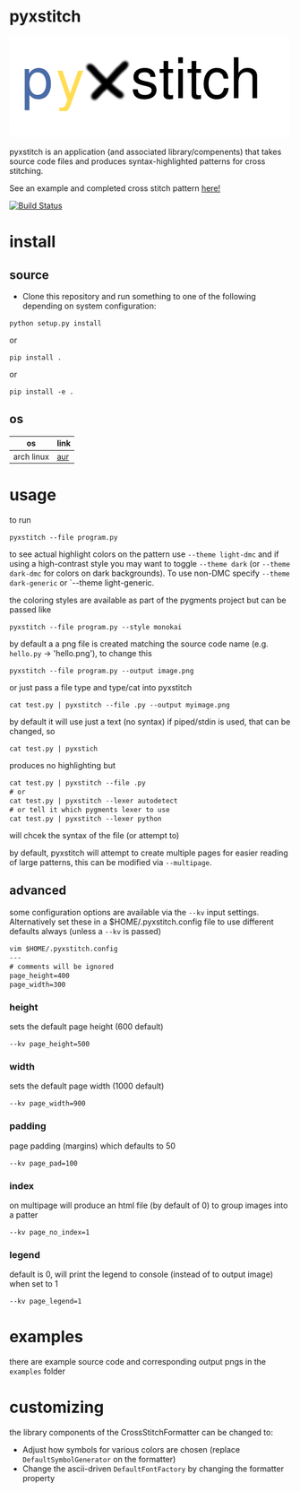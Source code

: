 pyxstitch
===

![Screenshot](images/pyxstitch.png)

pyxstitch is an application (and associated library/compenents) that takes source code files and produces syntax-highlighted patterns for cross stitching.

See an example and completed cross stitch pattern [here!](https://enckse.github.io/pyxstitch/)

[![Build Status](https://travis-ci.org/enckse/pyxstitch.svg?branch=master)](https://travis-ci.org/enckse/pyxstitch)

# install

## source

* Clone this repository and run something to one of the following depending on system configuration:

```
python setup.py install
```
or
```
pip install .
```
or
```
pip install -e .
```

## os

| os | link |
| -- | ---- |
| arch linux | [aur](https://aur.archlinux.org/packages/python-pyxstitch/) |

# usage

to run
```
pyxstitch --file program.py
```

to see actual highlight colors on the pattern use `--theme light-dmc` and if using a high-contrast style you may want to toggle `--theme dark` (or `--theme dark-dmc` for colors on dark backgrounds). To use non-DMC specify `--theme dark-generic` or `--theme light-generic.

the coloring styles are available as part of the pygments project but can be passed like
```
pyxstitch --file program.py --style monokai
```

by default a a png file is created matching the source code name (e.g. `hello.py` -> 'hello.png'), to change this
```
pyxstitch --file program.py --output image.png
```

or just pass a file type and type/cat into pyxstitch
```
cat test.py | pyxstitch --file .py --output myimage.png
```

by default it will use just a text (no syntax) if piped/stdin is used, that can be changed, so
```
cat test.py | pyxstich
```

produces no highlighting but
```
cat test.py | pyxstitch --file .py
# or
cat test.py | pyxstitch --lexer autodetect
# or tell it which pygments lexer to use
cat test.py | pyxstitch --lexer python
```

will chcek the syntax of the file (or attempt to)

by default, pyxstitch will attempt to create multiple pages for easier reading of large patterns, this can be modified via `--multipage`.

## advanced

some configuration options are available via the `--kv` input settings. Alternatively set these in a $HOME/.pyxstitch.config file to use different defaults always (unless a `--kv` is passed)

```
vim $HOME/.pyxstitch.config
---
# comments will be ignored
page_height=400
page_width=300
```

### height

sets the default page height (600 default)
```
--kv page_height=500
```

### width

sets the default page width (1000 default)
```
--kv page_width=900
```

### padding

page padding (margins) which defaults to 50
```
--kv page_pad=100
```

### index

on multipage will produce an html file (by default of 0) to group images into a patter
```
--kv page_no_index=1
```

### legend

default is 0, will print the legend to console (instead of to output image) when set to 1
```
--kv page_legend=1
```

# examples

there are example source code and corresponding output pngs in the `examples` folder

# customizing

the library components of the CrossStitchFormatter can be changed to:
* Adjust how symbols for various colors are chosen (replace `DefaultSymbolGenerator` on the formatter)
* Change the ascii-driven `DefaultFontFactory` by changing the formatter property
